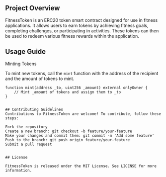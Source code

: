 ## Project Overview

FitnessToken is an ERC20 token smart contract designed for use in fitness applications. It allows users to earn tokens by achieving fitness goals, completing challenges, or participating in activities. These tokens can then be used to redeem various fitness rewards within the application.

## Usage Guide
Minting Tokens

To mint new tokens, call the `mint` function with the address of the recipient and the amount of tokens to mint.

```solidity
function mint(address _to, uint256 _amount) external onlyOwner {
    // Mint _amount of tokens and assign them to _to
}


## Contributing Guidelines
Contributions to FitnessToken are welcome! To contribute, follow these steps:

Fork the repository
Create a new branch: git checkout -b feature/your-feature
Make your changes and commit them: git commit -m 'Add some feature'
Push to the branch: git push origin feature/your-feature
Submit a pull request


## License

FitnessToken is released under the MIT License. See LICENSE for more information.

